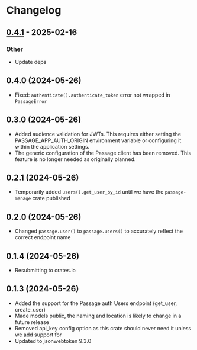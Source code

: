 # Changelog

## [0.4.1](https://github.com/kindness-ai/passage-rs/compare/v0.4.0...v0.4.1) - 2025-02-16

### Other

- Update deps

## 0.4.0 (2024-05-26)

- Fixed: `authenticate().authenticate_token` error not wrapped in `PassageError`

## 0.3.0 (2024-05-26)

- Added audience validation for JWTs. This requires either setting the PASSAGE_APP_AUTH_ORIGIN environment variable or configuring it within the application settings.
- The generic configuration of the Passage client has been removed. This feature is no longer needed as originally planned.

## 0.2.1 (2024-05-26)

- Temporarily added `users().get_user_by_id` until we have the `passage-manage` crate published

## 0.2.0 (2024-05-26)

- Changed `passage.user()` to `passage.users()` to accurately reflect the correct endpoint name

## 0.1.4 (2024-05-26)

- Resubmitting to crates.io

## 0.1.3 (2024-05-26)

- Added the support for the Passage auth Users endpoint (get_user, create_user)
- Made models public, the naming and location is likely to change in a future release
- Removed api_key config option as this crate should never need it unless we add support for
- Updated to jsonwebtoken 9.3.0
